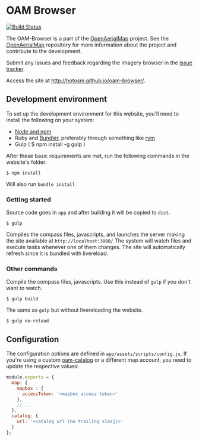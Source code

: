 # OAM Browser

[![Build Status](https://travis-ci.org/hotosm/oam-browser.svg?branch=master)](https://travis-ci.org/hotosm/oam-browser)

The OAM-Browser is a part of the [OpenAerialMap](https://github.com/hotosm/OpenAerialMap) project. See the [OpenAerialMap](https://github.com/hotosm/OpenAerialMap) repository for more information about the project and contribute to the development. 

Submit any issues and feedback regarding the imagery browser in the [issue tracker](https://github.com/hotosm/oam-browser/issues). 

Access the site at http://hotosm.github.io/oam-browser/. 

## Development environment
To set up the development environment for this website, you'll need to install the following on your system:

- [Node and npm](http://nodejs.org/)
- Ruby and [Bundler](http://bundler.io/), preferably through something like [rvm](https://rvm.io/)
- Gulp ( $ npm install -g gulp )

After these basic requirements are met, run the following commands in the website's folder:
```
$ npm install
```
Will also run `bundle install`

### Getting started

Source code goes in `app` and after building it will be copied to `dist`.

```
$ gulp
```
Compiles the compass files, javascripts, and launches the server making the site available at `http://localhost:3000/`
The system will watch files and execute tasks whenever one of them changes.
The site will automatically refresh since it is bundled with livereload.

### Other commands
Compile the compass files, javascripts. Use this instead of ```gulp``` if you don't want to watch.
```
$ gulp build
```

The same as `gulp` but without livereloading the website.
```
$ gulp no-reload
```

## Configuration
The configuration options are defined in `app/assets/scripts/config.js`.
If you're using a custom [oam-catalog](https://github.com/hotosm/oam-catalog/) or a different map account, you need to update the respective values:

```js
module.exports = {
  map: {
    mapbox : {
      accessToken: '<mapbox access token>'
    },
    // ...
  },
  catalog: {
    url: '<catalog url (no trailing slasj)>'
  }
};
```